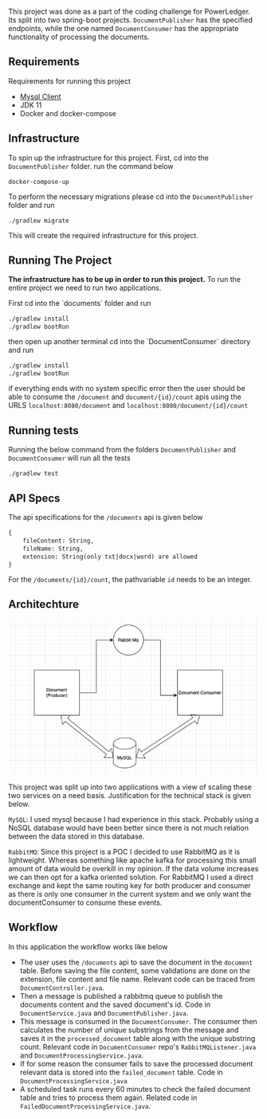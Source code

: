 This project was done as a part of the coding challenge for PowerLedger. Its split into two spring-boot projects.
`DocumentPublisher` has the specified endpoints, while the one  named `DocumentConsumer` has the appropriate functionality of processing the documents.

## Requirements
Requirements for running this project
- [Mysql Client](https://dev.mysql.com/doc/refman/8.0/en/mysql.html)
-  JDK 11
- Docker and docker-compose

## Infrastructure

To spin up the infrastructure for this project. First, cd into the `DocumentPublisher` folder.
run the command below

    docker-compose-up

To perform the necessary migrations please cd into the  `DocumentPublisher` folder and run

    ./gradlew migrate
This will create the required infrastructure for this project.

## Running The Project

**The infrastructure has to be up in order to run this project.**
To run the entire project we need to run two applications. 
<p>First cd into the `documents` folder and run</p>

    ./gradlew install
    ./gradlew bootRun 

<p>then open up another terminal cd into the `DocumentConsumer` directory and run</p>

    ./gradlew install
    ./gradlew bootRun

if everything ends with no system specific error then the user should be able to consume the `/document` and `document/{id}/count` apis using the URLS `localhost:8080/document` and `localhost:8080/document/{id}/count`

## Running tests
Running the below command from the folders `DocumentPublisher` and `DocumentConsumer` will run all the tests

    ./gradlew test


## API Specs
The api specifications for the `/documents` api is given below

    { 
	    fileContent: String,
	    fileName: String,
	    extension: String(only txt|docx|word) are allowed
	}
For the `/documents/{id}/count`, the pathvariable `id` needs to be an integer.

## Architechture
![img.png](img.png)

This project was split up into two applications with a view of scaling these two services on a need basis. Justification for the technical stack is given below.

`MySQL`: I used mysql because I had experience in this stack. Probably using a NoSQL
database would have been better since there is not much relation between the data stored in this database.

`RabbitMQ`: Since this project is a POC I decided to use RabbitMQ as it is lightweight. Whereas something like apache kafka for processing this small amount of data would be overkill in my opinion. If the data volume increases we can then opt for a kafka oriented solution. For RabbitMQ I used a direct exchange and kept the same routing key for both producer and consumer as there is only one consumer in the current system and we only want the documentConsumer to consume these events.

## Workflow

In this application the workflow works like below

- The user uses the `/documents` api to save the document in the
  `document` table. Before saving the file content, some validations are done on the extension, file content and file name. Relevant code can be traced from `DocumentController.java`.
- Then a message is published a rabbitmq queue to  publish the
  documents content and the saved document's id. Code in `DocumentService.java` and `DocumentPublisher.java`.
- This message is consumed in the `DocumentConsumer`. The consumer
  then calculates the number of unique substrings from the message
  and saves it in the `processed_document` table along with the unique substring count. Relevant code in `DocumentConsumer` repo's `RabbitMQListener.java`  and `DocumentProcessingService.java`.
- If for some reason the consumer fails to save the processed document relevant data is stored into the `failed_document` table. Code in `DocumentProcessingService.java`
- A scheduled task runs every 60 minutes to check the failed document table and tries to process them again. Related code in `FailedDocumentProcessingService.java`.
